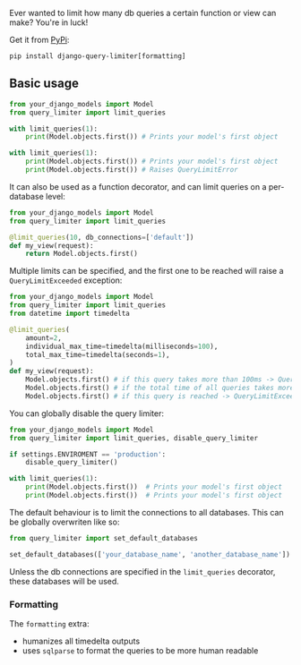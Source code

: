 Ever wanted to limit how many db queries a certain function or view can make? 
You're in luck!

Get it from [PyPi](https://pypi.org/project/django-query-limiter/):
```shell
pip install django-query-limiter[formatting]
```

## Basic usage

```python
from your_django_models import Model
from query_limiter import limit_queries

with limit_queries(1):
    print(Model.objects.first()) # Prints your model's first object

with limit_queries(1):
    print(Model.objects.first()) # Prints your model's first object
    print(Model.objects.first()) # Raises QueryLimitError
```

It can also be used as a function decorator, and can limit queries on a per-database level:
```python
from your_django_models import Model
from query_limiter import limit_queries

@limit_queries(10, db_connections=['default'])
def my_view(request):
    return Model.objects.first()
```

Multiple limits can be specified, and the first one to be reached will raise a `QueryLimitExceeded` exception:
```python
from your_django_models import Model
from query_limiter import limit_queries
from datetime import timedelta

@limit_queries(
    amount=2, 
    individual_max_time=timedelta(milliseconds=100), 
    total_max_time=timedelta(seconds=1),
)
def my_view(request):
    Model.objects.first() # if this query takes more than 100ms -> QueryLimitExceeded
    Model.objects.first() # if the total time of all queries takes more than 1s -> QueryLimitExceeded
    Model.objects.first() # if this query is reached -> QueryLimitExceeded
```

You can globally disable the query limiter:
```python
from your_django_models import Model
from query_limiter import limit_queries, disable_query_limiter

if settings.ENVIROMENT == 'production':
    disable_query_limiter()

with limit_queries(1):
    print(Model.objects.first())  # Prints your model's first object
    print(Model.objects.first())  # Prints your model's first object
```

The default behaviour is to limit the connections to all databases. This can be globally overwriten like so:
```python
from query_limiter import set_default_databases

set_default_databases(['your_database_name', 'another_database_name'])
```
Unless the db connections are specified in the `limit_queries` decorator, these databases will be used.



### Formatting

The `formatting` extra:
 - humanizes all timedelta outputs
 - uses `sqlparse` to format the queries to be more human readable
